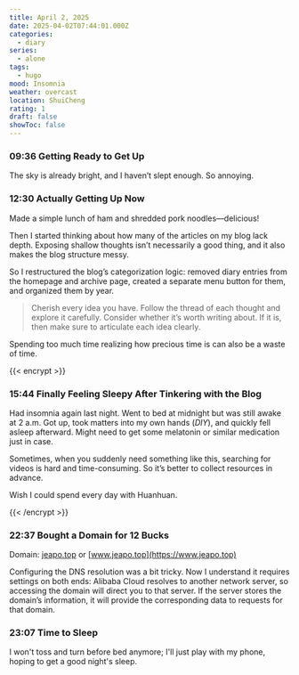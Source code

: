 ```yaml
---
title: April 2, 2025
date: 2025-04-02T07:44:01.000Z
categories:
  - diary
series:
  - alone
tags:
  - hugo
mood: Insomnia
weather: overcast
location: ShuiCheng
rating: 1
draft: false
showToc: false
---
```


### 09:36 Getting Ready to Get Up  

The sky is already bright, and I haven’t slept enough. So annoying.  

### 12:30 Actually Getting Up Now  

Made a simple lunch of ham and shredded pork noodles—delicious!  

Then I started thinking about how many of the articles on my blog lack depth. Exposing shallow thoughts isn’t necessarily a good thing, and it also makes the blog structure messy.  

So I restructured the blog’s categorization logic: removed diary entries from the homepage and archive page, created a separate menu button for them, and organized them by year.  

> Cherish every idea you have. Follow the thread of each thought and explore it carefully. Consider whether it’s worth writing about. If it is, then make sure to articulate each idea clearly.  

Spending too much time realizing how precious time is can also be a waste of time.  

{{< encrypt >}}  

### 15:44 Finally Feeling Sleepy After Tinkering with the Blog  

Had insomnia again last night. Went to bed at midnight but was still awake at 2 a.m. Got up, took matters into my own hands (*DIY*), and quickly fell asleep afterward. Might need to get some melatonin or similar medication just in case.  

Sometimes, when you suddenly need something like this, searching for videos is hard and time-consuming. So it’s better to collect resources in advance.  

Wish I could spend every day with Huanhuan.  

{{< /encrypt >}}  

### 22:37 Bought a Domain for 12 Bucks  

Domain: [jeapo.top](https://jeapo.top) or [www.jeapo.top](https://www.jeapo.top)

Configuring the DNS resolution was a bit tricky. Now I understand it requires settings on both ends: Alibaba Cloud resolves to another network server, so accessing the domain will direct you to that server. If the server stores the domain’s information, it will provide the corresponding data to requests for that domain.  

### 23:07 Time to Sleep

I won't toss and turn before bed anymore; I'll just play with my phone, hoping to get a good night's sleep.


